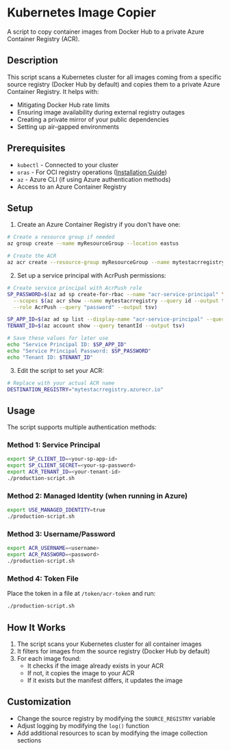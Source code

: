 # Kubernetes Image Copier

A script to copy container images from Docker Hub to a private Azure Container Registry (ACR).

## Description

This script scans a Kubernetes cluster for all images coming from a specific source registry (Docker Hub by default) and copies them to a private Azure Container Registry. It helps with:

- Mitigating Docker Hub rate limits
- Ensuring image availability during external registry outages
- Creating a private mirror of your public dependencies
- Setting up air-gapped environments

## Prerequisites

- `kubectl` - Connected to your cluster
- `oras` - For OCI registry operations ([Installation Guide](https://oras.land/docs/installation))
- `az` - Azure CLI (if using Azure authentication methods)
- Access to an Azure Container Registry

## Setup

1. Create an Azure Container Registry if you don't have one:

```bash
# Create a resource group if needed
az group create --name myResourceGroup --location eastus

# Create the ACR
az acr create --resource-group myResourceGroup --name mytestacrregistry --sku Basic
```

2. Set up a service principal with AcrPush permissions:

```bash
# Create service principal with AcrPush role
SP_PASSWORD=$(az ad sp create-for-rbac --name "acr-service-principal" \
  --scopes $(az acr show --name mytestacrregistry --query id --output tsv) \
  --role AcrPush --query "password" --output tsv)

SP_APP_ID=$(az ad sp list --display-name "acr-service-principal" --query "[].appId" --output tsv)
TENANT_ID=$(az account show --query tenantId --output tsv)

# Save these values for later use
echo "Service Principal ID: $SP_APP_ID"
echo "Service Principal Password: $SP_PASSWORD"
echo "Tenant ID: $TENANT_ID"
```

3. Edit the script to set your ACR:

```bash
# Replace with your actual ACR name
DESTINATION_REGISTRY="mytestacrregistry.azurecr.io"
```

## Usage

The script supports multiple authentication methods:

### Method 1: Service Principal

```bash
export SP_CLIENT_ID=<your-sp-app-id>
export SP_CLIENT_SECRET=<your-sp-password>
export ACR_TENANT_ID=<your-tenant-id>
./production-script.sh
```

### Method 2: Managed Identity (when running in Azure)

```bash
export USE_MANAGED_IDENTITY=true
./production-script.sh
```

### Method 3: Username/Password

```bash
export ACR_USERNAME=<username>
export ACR_PASSWORD=<password>
./production-script.sh
```

### Method 4: Token File

Place the token in a file at `/token/acr-token` and run:

```bash
./production-script.sh
```

## How It Works

1. The script scans your Kubernetes cluster for all container images
2. It filters for images from the source registry (Docker Hub by default)
3. For each image found:
   - It checks if the image already exists in your ACR
   - If not, it copies the image to your ACR
   - If it exists but the manifest differs, it updates the image

## Customization

- Change the source registry by modifying the `SOURCE_REGISTRY` variable
- Adjust logging by modifying the `log()` function
- Add additional resources to scan by modifying the image collection sections 